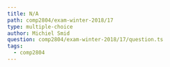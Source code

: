 ```yaml
---
title: N/A
path: comp2804/exam-winter-2018/17
type: multiple-choice
author: Michiel Smid
question: comp2804/exam-winter-2018/17/question.ts
tags:
  - comp2804
---
```

